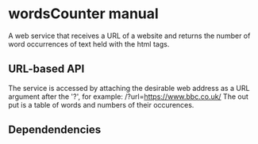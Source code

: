 # wordsCounter manual
A web service that receives a URL of a website and returns the number of word occurrences of text held with the html tags.
## URL-based API
The service is accessed by attaching the desirable web address as a URL argument after the '?', for example: /?url=https://www.bbc.co.uk/
The out put is a table of words and numbers of their occurences.
## Dependendencies
